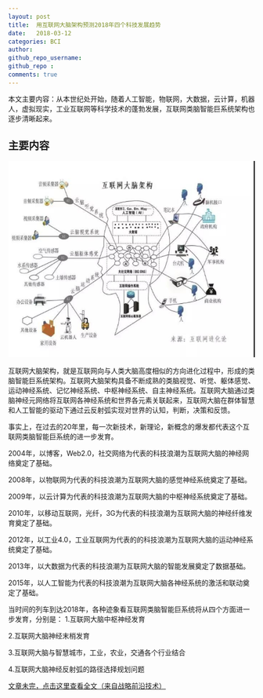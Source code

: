 ```yaml
---
layout: post
title:  用互联网大脑架构预测2018年四个科技发展趋势
date:   2018-03-12 
categories: BCI
author: 
github_repo_username: 
github_repo : 
comments: true
---
```


本文主要内容：从本世纪处开始，随着人工智能，物联网，大数据，云计算，机器人，虚拟现实，工业互联网等科学技术的蓬勃发展，互联网类脑智能巨系统架构也逐步清晰起来。

<!-- more -->

## 主要内容

![images](/images/AI/2018-3-12-si.jpg)

互联网大脑架构，就是互联网向与人类大脑高度相似的方向进化过程中，形成的类脑智能巨系统架构。互联网大脑架构具备不断成熟的类脑视觉、听觉、躯体感觉、运动神经系统、记忆神经系统、中枢神经系统、自主神经系统。互联网大脑通过类脑神经元网络将互联网各神经系统和世界各元素关联起来，互联网大脑在群体智慧和人工智能的驱动下通过云反射弧实现对世界的认知，判断，决策和反馈。

事实上，在过去的20年里，每一次新技术，新理论，新概念的爆发都代表这个互联网类脑智能巨系统的进一步发育。

2004年，以博客，Web2.0，社交网络为代表的科技浪潮为互联网大脑的神经网络奠定了基础。

2008年，以物联网为代表的科技浪潮为互联网大脑的感觉神经系统奠定了基础。

2009年，以云计算为代表的科技浪潮为互联网大脑的中枢神经系统奠定了基础。

2010年，以移动互联网，光纤，3G为代表的科技浪潮为互联网大脑的神经纤维发育奠定了基础。

2012年，以工业4.0，工业互联网为代表的的科技浪潮为互联网大脑的运动神经系统奠定了基础。

2013年，以大数据为代表的科技浪潮为互联网大脑的智能发展奠定了数据基础。

2015年，以人工智能为代表的科技浪潮为互联网大脑各神经系统的激活和联动奠定了基础。

当时间的列车到达2018年，各种迹象看互联网类脑智能巨系统将从四个方面进一步发育，分别是：
1.互联网大脑中枢神经发育

2.互联网大脑神经末梢发育

3.互联网大脑与智慧城市，工业，农业，交通各个行业结合

4.互联网大脑神经反射弧的路径选择规划问题

[文章未完，点击这里查看全文（来自战略前沿技术）](http://mp.weixin.qq.com/s/23Il4x3AKRCZZoV95VuPNA)